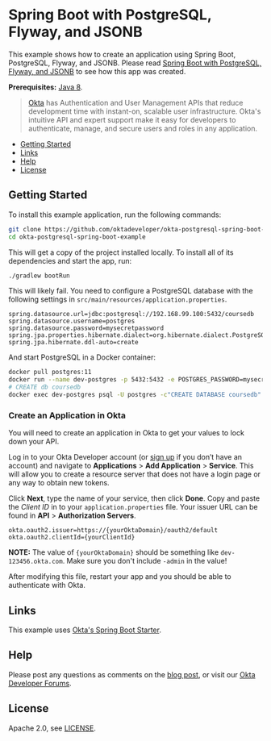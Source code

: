 # Spring Boot with PostgreSQL, Flyway, and JSONB

This example shows how to create an application using Spring Boot, PostgreSQL, Flyway, and JSONB. Please read [Spring Boot with PostgreSQL, Flyway, and JSONB](https://developer.okta.com/blog/2019/02/20/spring-boot-with-postgresql-flyway-jsonb) to see how this app was created.

**Prerequisites:** [Java 8](http://www.oracle.com/technetwork/java/javase/downloads/jdk8-downloads-2133151.html).

> [Okta](https://developer.okta.com/) has Authentication and User Management APIs that reduce development time with instant-on, scalable user infrastructure. Okta's intuitive API and expert support make it easy for developers to authenticate, manage, and secure users and roles in any application.

* [Getting Started](#getting-started)
* [Links](#links)
* [Help](#help)
* [License](#license)

## Getting Started

To install this example application, run the following commands:

```bash
git clone https://github.com/oktadeveloper/okta-postgresql-spring-boot-example.git
cd okta-postgresql-spring-boot-example
```

This will get a copy of the project installed locally. To install all of its dependencies and start the app, run:
 
```bash
./gradlew bootRun
```

This will likely fail. You need to configure a PostgreSQL database with the following settings in `src/main/resources/application.properties`.

```properties
spring.datasource.url=jdbc:postgresql://192.168.99.100:5432/coursedb
spring.datasource.username=postgres
spring.datasource.password=mysecretpassword
spring.jpa.properties.hibernate.dialect=org.hibernate.dialect.PostgreSQLDialect
spring.jpa.hibernate.ddl-auto=create
```

And start PostgreSQL in a Docker container:

```bash
docker pull postgres:11
docker run --name dev-postgres -p 5432:5432 -e POSTGRES_PASSWORD=mysecretpassword -d postgres:11
# CREATE db coursedb
docker exec dev-postgres psql -U postgres -c"CREATE DATABASE coursedb" postgres
```

### Create an Application in Okta

You will need to create an application in Okta to get your values to lock down your API. 

Log in to your Okta Developer account (or [sign up](https://developer.okta.com/signup/) if you don’t have an account) and navigate to **Applications** > **Add Application** > **Service**. This will allow you to create a resource server that does not have a login page or any way to obtain new tokens.

Click **Next**, type the name of your service, then click **Done**. Copy and paste the _Client ID_ in to your `application.properties` file. Your issuer URL can be found in **API** > **Authorization Servers**.

```properties
okta.oauth2.issuer=https://{yourOktaDomain}/oauth2/default
okta.oauth2.clientId={yourClientId}
```

**NOTE:** The value of `{yourOktaDomain}` should be something like `dev-123456.okta.com`. Make sure you don't include `-admin` in the value!

After modifying this file, restart your app and you should be able to authenticate with Okta.

## Links

This example uses [Okta's Spring Boot Starter](https://github.com/okta/okta-spring-boot).

## Help

Please post any questions as comments on the [blog post](https://developer.okta.com/blog/2019/02/20/spring-boot-with-postgresql-flyway-jsonb), or visit our [Okta Developer Forums](https://devforum.okta.com/).

## License

Apache 2.0, see [LICENSE](LICENSE).
